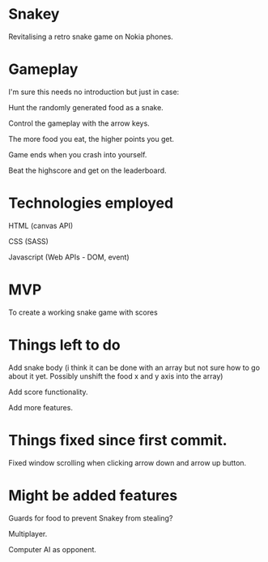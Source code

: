 # Snakey
Revitalising a retro snake game on Nokia phones.


# Gameplay
I'm sure this needs no introduction but just in case:

  Hunt the randomly generated food as a snake.

  Control the gameplay with the arrow keys.

  The more food you eat, the higher points you get.

  Game ends when you crash into yourself.

  Beat the highscore and get on the leaderboard.

# Technologies employed

HTML (canvas API)

CSS (SASS)

Javascript (Web APIs - DOM, event)

# MVP
To create a working snake game with scores

# Things left to do
Add snake body (i think it can be done with an array but not sure how to go about it yet. Possibly unshift the food x and y axis into the array)


Add score functionality.

Add more features.

# Things fixed since first commit.
Fixed window scrolling when clicking arrow down and arrow up button.


# Might be added features
Guards for food to prevent Snakey from stealing?

Multiplayer.

Computer AI as opponent.

